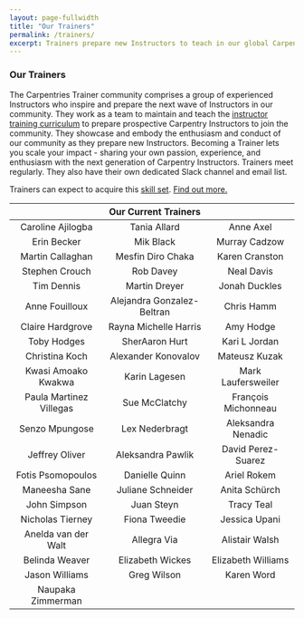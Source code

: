 ```yaml
---
layout: page-fullwidth
title: "Our Trainers"
permalink: /trainers/
excerpt: Trainers prepare new Instructors to teach in our global Carpentries Community.
---
```


### Our Trainers

The Carpentries Trainer community comprises a group of experienced Instructors who inspire and prepare 
the next wave of Instructors in our community. They work as a team to maintain and teach the
[instructor training curriculum](http://carpentries.github.io/instructor-training/) to 
prepare prospective Carpentry Instructors to join the community. They showcase and embody the 
enthusiasm and conduct of our community as they prepare new Instructors. Becoming a Trainer 
lets you scale your impact - sharing your own passion, experience, and enthusiasm with the next 
generation of Carpentry Instructors. Trainers meet regularly. They also have their own dedicated Slack channel and 
email list.

Trainers can expect to acquire this [skill set](https://github.com/carpentries/commons/blob/master/text-for-trainers.md).
[Find out more.](https://docs.carpentries.org/topic_folders/instructor_training/index.html)



|        |     Our Current Trainers       |   |
| :-------------: |:-------------:| :-----:|
| Caroline Ajilogba	 | Tania Allard	| Anne Axel	|   
| Erin Becker |	Mik Black	| Murray Cadzow		  | 
| Martin Callaghan | Mesfin Diro Chaka	| Karen Cranston	|	   
| Stephen Crouch	| Rob Davey		| Neal Davis	 |  
| Tim Dennis		| Martin Dreyer	 | Jonah Duckles |	   
| Anne Fouilloux | Alejandra Gonzalez-Beltran	  | Chris Hamm		 |  
| Claire Hardgrove	|	 Rayna Michelle Harris		| Amy Hodge	|	   
| Toby Hodges	  | SherAaron Hurt	| Kari L Jordan	   |
| Christina Koch	| Alexander Konovalov	 | Mateusz Kuzak	|	   
| Kwasi Amoako Kwakwa		| Karin Lagesen	  | Mark Laufersweiler |		   
| Paula Martinez Villegas		| Sue McClatchy | François Michonneau	|	   
| Senzo Mpungose	| Lex Nederbragt	| Aleksandra Nenadic	|	   
| Jeffrey Oliver	| Aleksandra Pawlik		| David Perez-Suarez		|   
| Fotis Psomopoulos	| Danielle Quinn	 | Ariel Rokem	| 
| Maneesha Sane	| Juliane Schneider	| Anita Schürch		  | 
| John Simpson	| Juan Steyn	 | Tracy Teal	|	   
| Nicholas Tierney	 | Fiona Tweedie	| Jessica Upani |
| Anelda van der Walt | Allegra Via	| Alistair Walsh	| 
| Belinda Weaver	 | Elizabeth Wickes		| Elizabeth Williams		|   
| Jason Williams	 | Greg Wilson	 | Karen Word	|   
| Naupaka Zimmerman		|   ||


